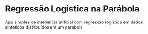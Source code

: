 # Regressão Logistica na Parábola
App simples de inteliencia atificial com regressão logística em dados sintéticos distribuídos em um parabola
